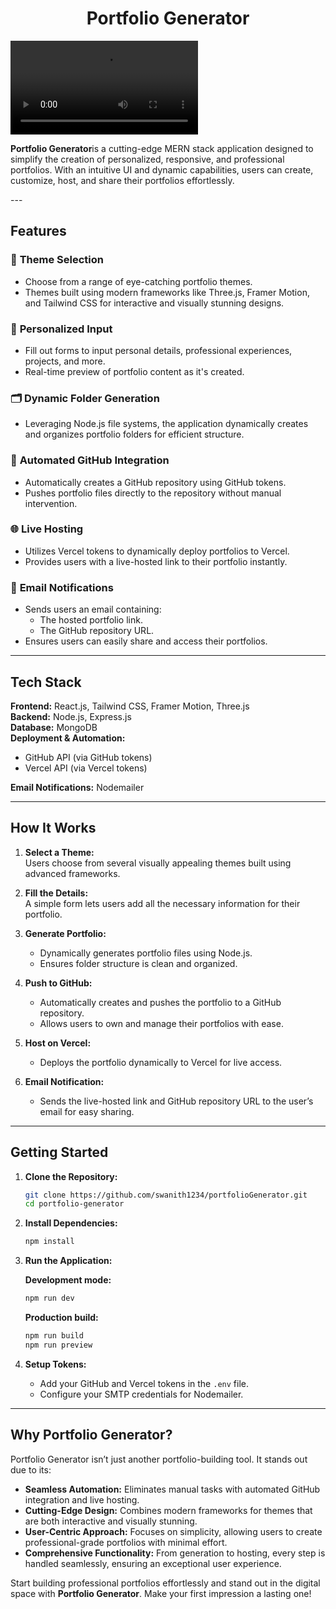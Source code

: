 <h1 align="center">Portfolio Generator</h1>

<div align="center" style="position: relative; display: inline-block;">
<video src="https://github.com/user-attachments/assets/f297c30f-2567-4994-9c2f-1ab4304f306d"/>
 
</div>

<p><strong>Portfolio Generator</strong>is a cutting-edge MERN stack application designed to simplify the creation of personalized, responsive, and professional portfolios. With an intuitive UI and dynamic capabilities, users can create, customize, host, and share their portfolios effortlessly.</p>
---

## **Features**  

### 🎨 **Theme Selection**  
- Choose from a range of eye-catching portfolio themes.  
- Themes built using modern frameworks like Three.js, Framer Motion, and Tailwind CSS for interactive and visually stunning designs.  

### 📝 **Personalized Input**  
- Fill out forms to input personal details, professional experiences, projects, and more.  
- Real-time preview of portfolio content as it's created.  

### 🗂️ **Dynamic Folder Generation**  
- Leveraging Node.js file systems, the application dynamically creates and organizes portfolio folders for efficient structure.  

### 🚀 **Automated GitHub Integration**  
- Automatically creates a GitHub repository using GitHub tokens.  
- Pushes portfolio files directly to the repository without manual intervention.  

### 🌐 **Live Hosting**  
- Utilizes Vercel tokens to dynamically deploy portfolios to Vercel.  
- Provides users with a live-hosted link to their portfolio instantly.  

### 📧 **Email Notifications**  
- Sends users an email containing:  
  - The hosted portfolio link.  
  - The GitHub repository URL.  
- Ensures users can easily share and access their portfolios.  

---

## **Tech Stack**  

**Frontend:** React.js, Tailwind CSS, Framer Motion, Three.js  
**Backend:** Node.js, Express.js  
**Database:** MongoDB  
**Deployment & Automation:**  
- GitHub API (via GitHub tokens)  
- Vercel API (via Vercel tokens)  

**Email Notifications:** Nodemailer  

---

## **How It Works**  

1. **Select a Theme:**  
   Users choose from several visually appealing themes built using advanced frameworks.  

2. **Fill the Details:**  
   A simple form lets users add all the necessary information for their portfolio.  

3. **Generate Portfolio:**  
   - Dynamically generates portfolio files using Node.js.  
   - Ensures folder structure is clean and organized.  

4. **Push to GitHub:**  
   - Automatically creates and pushes the portfolio to a GitHub repository.  
   - Allows users to own and manage their portfolios with ease.  

5. **Host on Vercel:**  
   - Deploys the portfolio dynamically to Vercel for live access.  

6. **Email Notification:**  
   - Sends the live-hosted link and GitHub repository URL to the user’s email for easy sharing.  

---

## **Getting Started**  

1. **Clone the Repository:**  
   ```bash  
   git clone https://github.com/swanith1234/portfolioGenerator.git  
   cd portfolio-generator  
   ```  

2. **Install Dependencies:**  
   ```bash  
   npm install  
   ```  

3. **Run the Application:**  

   **Development mode:**  
   ```bash  
   npm run dev  
   ```  

   **Production build:**  
   ```bash  
   npm run build  
   npm run preview  
   ```  

4. **Setup Tokens:**  
   - Add your GitHub and Vercel tokens in the `.env` file.  
   - Configure your SMTP credentials for Nodemailer.  

---

## **Why Portfolio Generator?**  

Portfolio Generator isn’t just another portfolio-building tool. It stands out due to its:  

- **Seamless Automation:** Eliminates manual tasks with automated GitHub integration and live hosting.  
- **Cutting-Edge Design:** Combines modern frameworks for themes that are both interactive and visually stunning.  
- **User-Centric Approach:** Focuses on simplicity, allowing users to create professional-grade portfolios with minimal effort.  
- **Comprehensive Functionality:** From generation to hosting, every step is handled seamlessly, ensuring an exceptional user experience.  

Start building professional portfolios effortlessly and stand out in the digital space with **Portfolio Generator**. Make your first impression a lasting one!  

